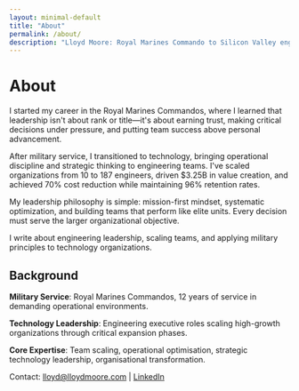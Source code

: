 ```yaml
---
layout: minimal-default
title: "About"
permalink: /about/
description: "Lloyd Moore: Royal Marines Commando to Silicon Valley engineering executive."
---
```


# About

I started my career in the Royal Marines Commandos, where I learned that leadership isn't about rank or title—it's about earning trust, making critical decisions under pressure, and putting team success above personal advancement.

After military service, I transitioned to technology, bringing operational discipline and strategic thinking to engineering teams. I've scaled organizations from 10 to 187 engineers, driven $3.25B in value creation, and achieved 70% cost reduction while maintaining 96% retention rates.

My leadership philosophy is simple: mission-first mindset, systematic optimization, and building teams that perform like elite units. Every decision must serve the larger organizational objective.

I write about engineering leadership, scaling teams, and applying military principles to technology organizations.

## Background

**Military Service**: Royal Marines Commandos, 12 years of service in demanding operational environments.

**Technology Leadership**: Engineering executive roles scaling high-growth organizations through critical expansion phases.

**Core Expertise**: Team scaling, operational optimisation, strategic technology leadership, organisational transformation.

Contact: [lloyd@lloydmoore.com](mailto:lloyd@lloydmoore.com) | [LinkedIn](https://www.linkedin.com/in/moorelloyd)
